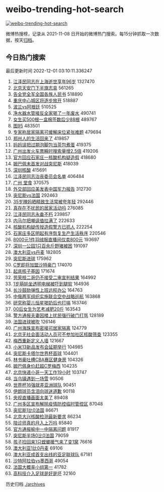 # weibo-trending-hot-search

[![weibo-trending-hot-search](https://github.com/ameizi/weibo-trending-hot-search/actions/workflows/ci.yml/badge.svg)](https://github.com/ameizi/weibo-trending-hot-search/actions/workflows/ci.yml)

微博热搜榜，记录从 2021-11-08 日开始的微博热门搜索。每15分钟抓取一次数据，按天[归档](./archives)。

## 今日热门搜索

<!-- BEGIN --> 
最后更新时间 2022-12-01 03:10:11.336247 
1. [江泽民同志在上海逝世享年96岁](https://s.weibo.com/weibo?q=%23%E6%B1%9F%E6%B3%BD%E6%B0%91%E5%90%8C%E5%BF%97%E5%9C%A8%E4%B8%8A%E6%B5%B7%E9%80%9D%E4%B8%96%E4%BA%AB%E5%B9%B496%E5%B2%81%23&t=31&band_rank=1&Refer=top) 1327470
1. [北京天安门下半旗志哀](https://s.weibo.com/weibo?q=%23%E5%8C%97%E4%BA%AC%E5%A4%A9%E5%AE%89%E9%97%A8%E4%B8%8B%E5%8D%8A%E6%97%97%E5%BF%97%E5%93%80%23&t=31&band_rank=2&Refer=top) 561265
1. [告全党全军全国各族人民书](https://s.weibo.com/weibo?q=%23%E5%91%8A%E5%85%A8%E5%85%9A%E5%85%A8%E5%86%9B%E5%85%A8%E5%9B%BD%E5%90%84%E6%97%8F%E4%BA%BA%E6%B0%91%E4%B9%A6%23&t=31&band_rank=3&Refer=top) 518890
1. [重庆中心城区将逐步放开](https://s.weibo.com/weibo?q=%23%E9%87%8D%E5%BA%86%E4%B8%AD%E5%BF%83%E5%9F%8E%E5%8C%BA%E5%B0%86%E9%80%90%E6%AD%A5%E6%94%BE%E5%BC%80%23&t=31&band_rank=4&Refer=top) 518887
1. [波兰vs阿根廷](https://s.weibo.com/weibo?q=%23%E6%B3%A2%E5%85%B0vs%E9%98%BF%E6%A0%B9%E5%BB%B7%23&t=31&band_rank=5&Refer=top) 510525
1. [净水器水管接反全家喝了一年废水](https://s.weibo.com/weibo?q=%23%E5%87%80%E6%B0%B4%E5%99%A8%E6%B0%B4%E7%AE%A1%E6%8E%A5%E5%8F%8D%E5%85%A8%E5%AE%B6%E5%96%9D%E4%BA%86%E4%B8%80%E5%B9%B4%E5%BA%9F%E6%B0%B4%23&t=31&band_rank=6&Refer=top) 490741
1. [女生买500根一盒棉签数后少88根](https://s.weibo.com/weibo?q=%23%E5%A5%B3%E7%94%9F%E4%B9%B0500%E6%A0%B9%E4%B8%80%E7%9B%92%E6%A3%89%E7%AD%BE%E6%95%B0%E5%90%8E%E5%B0%9188%E6%A0%B9%23&t=31&band_rank=7&Refer=top) 489767
1. [图95](https://s.weibo.com/weibo?q=%23%E5%9B%BE95%23&t=31&band_rank=8&Refer=top) 483501
1. [专家称居家隔离可缓解床位紧张难题](https://s.weibo.com/weibo?q=%23%E4%B8%93%E5%AE%B6%E7%A7%B0%E5%B1%85%E5%AE%B6%E9%9A%94%E7%A6%BB%E5%8F%AF%E7%BC%93%E8%A7%A3%E5%BA%8A%E4%BD%8D%E7%B4%A7%E5%BC%A0%E9%9A%BE%E9%A2%98%23&t=31&band_rank=9&Refer=top) 479694
1. [郑州人的生活回来了](https://s.weibo.com/weibo?q=%23%E9%83%91%E5%B7%9E%E4%BA%BA%E7%9A%84%E7%94%9F%E6%B4%BB%E5%9B%9E%E6%9D%A5%E4%BA%86%23&t=31&band_rank=10&Refer=top) 419857
1. [妈妈误把过期泡脚包当茶包煮蛋](https://s.weibo.com/weibo?q=%23%E5%A6%88%E5%A6%88%E8%AF%AF%E6%8A%8A%E8%BF%87%E6%9C%9F%E6%B3%A1%E8%84%9A%E5%8C%85%E5%BD%93%E8%8C%B6%E5%8C%85%E7%85%AE%E8%9B%8B%23&t=31&band_rank=11&Refer=top) 419375
1. [广州出发火车票瞬时搜索量增2.5倍](https://s.weibo.com/weibo?q=%23%E5%B9%BF%E5%B7%9E%E5%87%BA%E5%8F%91%E7%81%AB%E8%BD%A6%E7%A5%A8%E7%9E%AC%E6%97%B6%E6%90%9C%E7%B4%A2%E9%87%8F%E5%A2%9E2.5%E5%80%8D%23&t=31&band_rank=12&Refer=top) 419206
1. [官方回应石家庄一核酸机构疑造假](https://s.weibo.com/weibo?q=%23%E5%AE%98%E6%96%B9%E5%9B%9E%E5%BA%94%E7%9F%B3%E5%AE%B6%E5%BA%84%E4%B8%80%E6%A0%B8%E9%85%B8%E6%9C%BA%E6%9E%84%E7%96%91%E9%80%A0%E5%81%87%23&t=31&band_rank=13&Refer=top) 418680
1. [姆巴佩未首发对战突尼斯](https://s.weibo.com/weibo?q=%23%E5%A7%86%E5%B7%B4%E4%BD%A9%E6%9C%AA%E9%A6%96%E5%8F%91%E5%AF%B9%E6%88%98%E7%AA%81%E5%B0%BC%E6%96%AF%23&t=31&band_rank=14&Refer=top) 418039
1. [深圳核酸](https://s.weibo.com/weibo?q=%E6%B7%B1%E5%9C%B3%E6%A0%B8%E9%85%B8&t=31&band_rank=15&Refer=top) 415691
1. [江泽民同志治丧委员会名单](https://s.weibo.com/weibo?q=%23%E6%B1%9F%E6%B3%BD%E6%B0%91%E5%90%8C%E5%BF%97%E6%B2%BB%E4%B8%A7%E5%A7%94%E5%91%98%E4%BC%9A%E5%90%8D%E5%8D%95%23&t=31&band_rank=16&Refer=top) 406484
1. [广州 堂食](https://s.weibo.com/weibo?q=%E5%B9%BF%E5%B7%9E%20%E5%A0%82%E9%A3%9F&t=31&band_rank=17&Refer=top) 370575
1. [外交部回应美发表中国军力报告](https://s.weibo.com/weibo?q=%23%E5%A4%96%E4%BA%A4%E9%83%A8%E5%9B%9E%E5%BA%94%E7%BE%8E%E5%8F%91%E8%A1%A8%E4%B8%AD%E5%9B%BD%E5%86%9B%E5%8A%9B%E6%8A%A5%E5%91%8A%23&t=31&band_rank=18&Refer=top) 312730
1. [突尼斯vs法国](https://s.weibo.com/weibo?q=%23%E7%AA%81%E5%B0%BC%E6%96%AFvs%E6%B3%95%E5%9B%BD%23&t=31&band_rank=19&Refer=top) 292463
1. [35岁辣妈晒精致生活常被夸年轻](https://s.weibo.com/weibo?q=%2335%E5%B2%81%E8%BE%A3%E5%A6%88%E6%99%92%E7%B2%BE%E8%87%B4%E7%94%9F%E6%B4%BB%E5%B8%B8%E8%A2%AB%E5%A4%B8%E5%B9%B4%E8%BD%BB%23&t=31&band_rank=35&Refer=top) 292446
1. [真存在不扰民的居家活动吗](https://s.weibo.com/weibo?q=%23%E7%9C%9F%E5%AD%98%E5%9C%A8%E4%B8%8D%E6%89%B0%E6%B0%91%E7%9A%84%E5%B1%85%E5%AE%B6%E6%B4%BB%E5%8A%A8%E5%90%97%23&t=31&band_rank=20&Refer=top) 276085
1. [江泽民同志永垂不朽](https://s.weibo.com/weibo?q=%23%E6%B1%9F%E6%B3%BD%E6%B0%91%E5%90%8C%E5%BF%97%E6%B0%B8%E5%9E%82%E4%B8%8D%E6%9C%BD%23&t=31&band_rank=21&Refer=top) 239857
1. [内马尔把嘲讽值拉满了](https://s.weibo.com/weibo?q=%23%E5%86%85%E9%A9%AC%E5%B0%94%E6%8A%8A%E5%98%B2%E8%AE%BD%E5%80%BC%E6%8B%89%E6%BB%A1%E4%BA%86%23&t=31&band_rank=22&Refer=top) 222633
1. [核酸机构疑传授造假警方已抓人](https://s.weibo.com/weibo?q=%23%E6%A0%B8%E9%85%B8%E6%9C%BA%E6%9E%84%E7%96%91%E4%BC%A0%E6%8E%88%E9%80%A0%E5%81%87%E8%AD%A6%E6%96%B9%E5%B7%B2%E6%8A%93%E4%BA%BA%23&t=31&band_rank=23&Refer=top) 222254
1. [石家庄多区明起有序恢复生产生活秩序](https://s.weibo.com/weibo?q=%23%E7%9F%B3%E5%AE%B6%E5%BA%84%E5%A4%9A%E5%8C%BA%E6%98%8E%E8%B5%B7%E6%9C%89%E5%BA%8F%E6%81%A2%E5%A4%8D%E7%94%9F%E4%BA%A7%E7%94%9F%E6%B4%BB%E7%A7%A9%E5%BA%8F%23&t=31&band_rank=24&Refer=top) 220546
1. [8000元1件羽绒服直播间仅卖800元](https://s.weibo.com/weibo?q=%238000%E5%85%831%E4%BB%B6%E7%BE%BD%E7%BB%92%E6%9C%8D%E7%9B%B4%E6%92%AD%E9%97%B4%E4%BB%85%E5%8D%96800%E5%85%83%23&t=31&band_rank=25&Refer=top) 193697
1. [深圳一公园1只百余斤野猪被困](https://s.weibo.com/weibo?q=%23%E6%B7%B1%E5%9C%B3%E4%B8%80%E5%85%AC%E5%9B%AD1%E5%8F%AA%E7%99%BE%E4%BD%99%E6%96%A4%E9%87%8E%E7%8C%AA%E8%A2%AB%E5%9B%B0%23&t=31&band_rank=28&Refer=top) 191097
1. [澳大利亚vs丹麦](https://s.weibo.com/weibo?q=%23%E6%BE%B3%E5%A4%A7%E5%88%A9%E4%BA%9Avs%E4%B8%B9%E9%BA%A6%23&t=31&band_rank=42&Refer=top) 182805
1. [突尼斯进球](https://s.weibo.com/weibo?q=%23%E7%AA%81%E5%B0%BC%E6%96%AF%E8%BF%9B%E7%90%83%23&t=31&band_rank=31&Refer=top) 175962
1. [C罗即将加盟沙特豪门](https://s.weibo.com/weibo?q=%23C%E7%BD%97%E5%8D%B3%E5%B0%86%E5%8A%A0%E7%9B%9F%E6%B2%99%E7%89%B9%E8%B1%AA%E9%97%A8%23&t=31&band_rank=26&Refer=top) 174070
1. [起底核子基因](https://s.weibo.com/weibo?q=%23%E8%B5%B7%E5%BA%95%E6%A0%B8%E5%AD%90%E5%9F%BA%E5%9B%A0%23&t=31&band_rank=27&Refer=top) 171674
1. [劳荣枝二哥仍不接受二审宣判结果](https://s.weibo.com/weibo?q=%23%E5%8A%B3%E8%8D%A3%E6%9E%9D%E4%BA%8C%E5%93%A5%E4%BB%8D%E4%B8%8D%E6%8E%A5%E5%8F%97%E4%BA%8C%E5%AE%A1%E5%AE%A3%E5%88%A4%E7%BB%93%E6%9E%9C%23&t=31&band_rank=28&Refer=top) 164992
1. [1岁萌娃坐透明电梯被吓到腿软](https://s.weibo.com/weibo?q=%231%E5%B2%81%E8%90%8C%E5%A8%83%E5%9D%90%E9%80%8F%E6%98%8E%E7%94%B5%E6%A2%AF%E8%A2%AB%E5%90%93%E5%88%B0%E8%85%BF%E8%BD%AF%23&t=31&band_rank=29&Refer=top) 164936
1. [长沙鼓励弹性上班远程办公](https://s.weibo.com/weibo?q=%23%E9%95%BF%E6%B2%99%E9%BC%93%E5%8A%B1%E5%BC%B9%E6%80%A7%E4%B8%8A%E7%8F%AD%E8%BF%9C%E7%A8%8B%E5%8A%9E%E5%85%AC%23&t=31&band_rank=50&Refer=top) 164763
1. [中俄两军组织实施联合空中战略巡航](https://s.weibo.com/weibo?q=%23%E4%B8%AD%E4%BF%84%E4%B8%A4%E5%86%9B%E7%BB%84%E7%BB%87%E5%AE%9E%E6%96%BD%E8%81%94%E5%90%88%E7%A9%BA%E4%B8%AD%E6%88%98%E7%95%A5%E5%B7%A1%E8%88%AA%23&t=31&band_rank=30&Refer=top) 163868
1. [研究称婴儿恒星喝奶后也打嗝](https://s.weibo.com/weibo?q=%23%E7%A0%94%E7%A9%B6%E7%A7%B0%E5%A9%B4%E5%84%BF%E6%81%92%E6%98%9F%E5%96%9D%E5%A5%B6%E5%90%8E%E4%B9%9F%E6%89%93%E5%97%9D%23&t=31&band_rank=31&Refer=top) 163746
1. [00后女生为艺考减肥20斤](https://s.weibo.com/weibo?q=%2300%E5%90%8E%E5%A5%B3%E7%94%9F%E4%B8%BA%E8%89%BA%E8%80%83%E5%87%8F%E8%82%A520%E6%96%A4%23&t=31&band_rank=32&Refer=top) 163543
1. [警方通报夫妻因楼上扰民强行破门打骂](https://s.weibo.com/weibo?q=%23%E8%AD%A6%E6%96%B9%E9%80%9A%E6%8A%A5%E5%A4%AB%E5%A6%BB%E5%9B%A0%E6%A5%BC%E4%B8%8A%E6%89%B0%E6%B0%91%E5%BC%BA%E8%A1%8C%E7%A0%B4%E9%97%A8%E6%89%93%E9%AA%82%23&t=31&band_rank=33&Refer=top) 128189
1. [法国进球被吹](https://s.weibo.com/weibo?q=%23%E6%B3%95%E5%9B%BD%E8%BF%9B%E7%90%83%E8%A2%AB%E5%90%B9%23&t=31&band_rank=33&Refer=top) 126146
1. [广州海珠宣布密接可居家隔离](https://s.weibo.com/weibo?q=%23%E5%B9%BF%E5%B7%9E%E6%B5%B7%E7%8F%A0%E5%AE%A3%E5%B8%83%E5%AF%86%E6%8E%A5%E5%8F%AF%E5%B1%85%E5%AE%B6%E9%9A%94%E7%A6%BB%23&t=31&band_rank=34&Refer=top) 124779
1. [北京无社会面活动人员可不参加社区核酸筛查](https://s.weibo.com/weibo?q=%23%E5%8C%97%E4%BA%AC%E6%97%A0%E7%A4%BE%E4%BC%9A%E9%9D%A2%E6%B4%BB%E5%8A%A8%E4%BA%BA%E5%91%98%E5%8F%AF%E4%B8%8D%E5%8F%82%E5%8A%A0%E7%A4%BE%E5%8C%BA%E6%A0%B8%E9%85%B8%E7%AD%9B%E6%9F%A5%23&t=31&band_rank=36&Refer=top) 123355
1. [梅西重新定义人墙](https://s.weibo.com/weibo?q=%23%E6%A2%85%E8%A5%BF%E9%87%8D%E6%96%B0%E5%AE%9A%E4%B9%89%E4%BA%BA%E5%A2%99%23&t=31&band_rank=37&Refer=top) 121667
1. [小米13新品发布会延期举行](https://s.weibo.com/weibo?q=%23%E5%B0%8F%E7%B1%B313%E6%96%B0%E5%93%81%E5%8F%91%E5%B8%83%E4%BC%9A%E5%BB%B6%E6%9C%9F%E4%B8%BE%E8%A1%8C%23&t=31&band_rank=38&Refer=top) 104985
1. [突尼斯卡塔尔世界杯首球](https://s.weibo.com/weibo?q=%23%E7%AA%81%E5%B0%BC%E6%96%AF%E5%8D%A1%E5%A1%94%E5%B0%94%E4%B8%96%E7%95%8C%E6%9D%AF%E9%A6%96%E7%90%83%23&t=31&band_rank=32&Refer=top) 104401
1. [林书豪吐槽CBA赛区健身房](https://s.weibo.com/weibo?q=%23%E6%9E%97%E4%B9%A6%E8%B1%AA%E5%90%90%E6%A7%BDCBA%E8%B5%9B%E5%8C%BA%E5%81%A5%E8%BA%AB%E6%88%BF%23&t=31&band_rank=39&Refer=top) 104326
1. [姆巴佩身价赶超C罗梅西](https://s.weibo.com/weibo?q=%23%E5%A7%86%E5%B7%B4%E4%BD%A9%E8%BA%AB%E4%BB%B7%E8%B5%B6%E8%B6%85C%E7%BD%97%E6%A2%85%E8%A5%BF%23&t=31&band_rank=40&Refer=top) 104235
1. [北京快递小哥一天工作19小时](https://s.weibo.com/weibo?q=%23%E5%8C%97%E4%BA%AC%E5%BF%AB%E9%80%92%E5%B0%8F%E5%93%A5%E4%B8%80%E5%A4%A9%E5%B7%A5%E4%BD%9C19%E5%B0%8F%E6%97%B6%23&t=31&band_rank=41&Refer=top) 103747
1. [当乌镇遇到一场雪](https://s.weibo.com/weibo?q=%23%E5%BD%93%E4%B9%8C%E9%95%87%E9%81%87%E5%88%B0%E4%B8%80%E5%9C%BA%E9%9B%AA%23&t=31&band_rank=43&Refer=top) 90506
1. [世界杯16强就差亚洲球队](https://s.weibo.com/weibo?q=%23%E4%B8%96%E7%95%8C%E6%9D%AF16%E5%BC%BA%E5%B0%B1%E5%B7%AE%E4%BA%9A%E6%B4%B2%E7%90%83%E9%98%9F%23&t=31&band_rank=33&Refer=top) 90451
1. [伊朗球员含泪向球迷道歉](https://s.weibo.com/weibo?q=%23%E4%BC%8A%E6%9C%97%E7%90%83%E5%91%98%E5%90%AB%E6%B3%AA%E5%90%91%E7%90%83%E8%BF%B7%E9%81%93%E6%AD%89%23&t=31&band_rank=50&Refer=top) 90118
1. [央视直播画面太美了](https://s.weibo.com/weibo?q=%23%E5%A4%AE%E8%A7%86%E7%9B%B4%E6%92%AD%E7%94%BB%E9%9D%A2%E5%A4%AA%E7%BE%8E%E4%BA%86%23&t=31&band_rank=44&Refer=top) 89408
1. [广州多区宣布解除疫情防控临时管控区](https://s.weibo.com/weibo?q=%23%E5%B9%BF%E5%B7%9E%E5%A4%9A%E5%8C%BA%E5%AE%A3%E5%B8%83%E8%A7%A3%E9%99%A4%E7%96%AB%E6%83%85%E9%98%B2%E6%8E%A7%E4%B8%B4%E6%97%B6%E7%AE%A1%E6%8E%A7%E5%8C%BA%23&t=31&band_rank=45&Refer=top) 87048
1. [突尼斯1比0法国](https://s.weibo.com/weibo?q=%23%E7%AA%81%E5%B0%BC%E6%96%AF1%E6%AF%940%E6%B3%95%E5%9B%BD%23&t=31&band_rank=39&Refer=top) 86671
1. [北京大兴核酸检测最新要求](https://s.weibo.com/weibo?q=%23%E5%8C%97%E4%BA%AC%E5%A4%A7%E5%85%B4%E6%A0%B8%E9%85%B8%E6%A3%80%E6%B5%8B%E6%9C%80%E6%96%B0%E8%A6%81%E6%B1%82%23&t=31&band_rank=46&Refer=top) 86234
1. [陪诊师真的月入上万吗](https://s.weibo.com/weibo?q=%23%E9%99%AA%E8%AF%8A%E5%B8%88%E7%9C%9F%E7%9A%84%E6%9C%88%E5%85%A5%E4%B8%8A%E4%B8%87%E5%90%97%23&t=31&band_rank=47&Refer=top) 85840
1. [官方通报榆中一中隔离问题](https://s.weibo.com/weibo?q=%23%E5%AE%98%E6%96%B9%E9%80%9A%E6%8A%A5%E6%A6%86%E4%B8%AD%E4%B8%80%E4%B8%AD%E9%9A%94%E7%A6%BB%E9%97%AE%E9%A2%98%23&t=31&band_rank=48&Refer=top) 81917
1. [突尼斯半场0比0法国](https://s.weibo.com/weibo?q=%23%E7%AA%81%E5%B0%BC%E6%96%AF%E5%8D%8A%E5%9C%BA0%E6%AF%940%E6%B3%95%E5%9B%BD%23&t=31&band_rank=49&Refer=top) 79059
1. [孩子捡回来1只螳螂暖气来了变1窝](https://s.weibo.com/weibo?q=%23%E5%AD%A9%E5%AD%90%E6%8D%A1%E5%9B%9E%E6%9D%A51%E5%8F%AA%E8%9E%B3%E8%9E%82%E6%9A%96%E6%B0%94%E6%9D%A5%E4%BA%86%E5%8F%981%E7%AA%9D%23&t=31&band_rank=50&Refer=top) 76616
1. [澳大利亚1比0丹麦](https://s.weibo.com/weibo?q=%23%E6%BE%B3%E5%A4%A7%E5%88%A9%E4%BA%9A1%E6%AF%940%E4%B8%B9%E9%BA%A6%23&t=31&band_rank=48&Refer=top) 69106
1. [澳大利亚成首支出线的亚足联球队](https://s.weibo.com/weibo?q=%23%E6%BE%B3%E5%A4%A7%E5%88%A9%E4%BA%9A%E6%88%90%E9%A6%96%E6%94%AF%E5%87%BA%E7%BA%BF%E7%9A%84%E4%BA%9A%E8%B6%B3%E8%81%94%E7%90%83%E9%98%9F%23&t=31&band_rank=39&Refer=top) 67181
1. [沙特阿拉伯vs墨西哥](https://s.weibo.com/weibo?q=%23%E6%B2%99%E7%89%B9%E9%98%BF%E6%8B%89%E4%BC%AFvs%E5%A2%A8%E8%A5%BF%E5%93%A5%23&t=31&band_rank=49&Refer=top) 49054
1. [法国大概率小组第一](https://s.weibo.com/weibo?q=%23%E6%B3%95%E5%9B%BD%E5%A4%A7%E6%A6%82%E7%8E%87%E5%B0%8F%E7%BB%84%E7%AC%AC%E4%B8%80%23&t=31&band_rank=50&Refer=top) 41782
1. [高科技介入足球是好是坏](https://s.weibo.com/weibo?q=%23%E9%AB%98%E7%A7%91%E6%8A%80%E4%BB%8B%E5%85%A5%E8%B6%B3%E7%90%83%E6%98%AF%E5%A5%BD%E6%98%AF%E5%9D%8F%23&t=31&band_rank=50&Refer=top) 32160
<!-- END -->

历史归档 [./archives](./archives)

